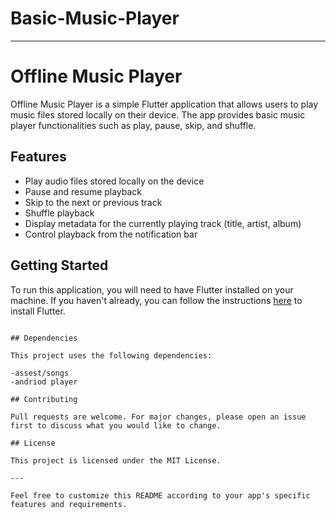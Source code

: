 # Basic-Music-Player

---

# Offline Music Player

Offline Music Player is a simple Flutter application that allows users to play music files stored locally on their device. The app provides basic music player functionalities such as play, pause, skip, and shuffle.

## Features

- Play audio files stored locally on the device
- Pause and resume playback
- Skip to the next or previous track
- Shuffle playback
- Display metadata for the currently playing track (title, artist, album)
- Control playback from the notification bar


## Getting Started

To run this application, you will need to have Flutter installed on your machine. If you haven't already, you can follow the instructions [here](https://flutter.dev/docs/get-started/install) to install Flutter.

```

## Dependencies

This project uses the following dependencies:

-assest/songs
-andriod player

## Contributing

Pull requests are welcome. For major changes, please open an issue first to discuss what you would like to change.

## License

This project is licensed under the MIT License.

---

Feel free to customize this README according to your app's specific features and requirements.
